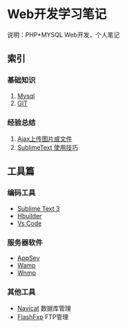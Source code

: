 # Web开发学习笔记
说明：PHP+MYSQL Web开发，个人笔记

## 索引
### 基础知识
1. [Mysql](MySql.md)
2. [GIT](GIT.md)

### 经验总结
1. [Ajax上传图片或文件](AjaxUpload.md)
2. [SublimeText 使用技巧](SublimeText.md)

## 工具篇
### 编码工具
* [Sublime Text 3](http://www.sublimetext.com/3)
* [Hbuilder](http://www.dcloud.io/)
* [Vs Code](https://code.visualstudio.com/)

### 服务器软件
* [AppSev](https://www.appservnetwork.com/)
* [Wamp](http://www.wampserver.com/)
* [Wnmp](http://wnmp.com.cn/)

### 其他工具
* [Navicat](http://www.navicat.com/) 数据库管理
* [FlashFxp](http://www.flashfxp.com) FTP管理
